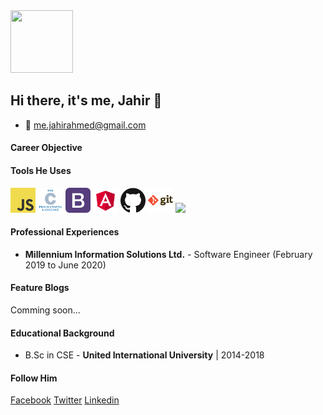 <img src="https://media-exp1.licdn.com/dms/image/C5103AQGgiv7bsJvXIQ/profile-displayphoto-shrink_200_200/0/1581490807749?e=1619049600&v=beta&t=HtympZKgRi6ZFLglqKoVm_k6vyF0nvIUuiPgY2OLJrA" width="100" height="100">  

## Hi there, it's me, Jahir 👋

<!--
#### Quick Look
The profile your are visiting belongs to Md Jahir Ahmed. He is junior software engineer who lives in Dhaka, Bangladesh 🇧🇩. Now he is working on a local company called AITS Idea Ltd. His responsibility is making the products of AITS Idea Ltd. more beautiful, secure, and reliable. He is currently using Angular, C# to developing somthing amazing, something new to Bangladesh.

#### Contact With Him

<!-- 📞 (+880) 1991 339009 -->
- 💌 me.jahirahmed@gmail.com

#### Career Objective

#### Tools He Uses

<code><img src="https://raw.githubusercontent.com/github/explore/80688e429a7d4ef2fca1e82350fe8e3517d3494d/topics/javascript/javascript.png" height="40"></code>
<code><img src="https://raw.githubusercontent.com/github/explore/80688e429a7d4ef2fca1e82350fe8e3517d3494d/topics/c/c.png" height="40"></code>
<code><img src="https://raw.githubusercontent.com/github/explore/80688e429a7d4ef2fca1e82350fe8e3517d3494d/topics/bootstrap/bootstrap.png" height="40"></code>
<code><img src="https://raw.githubusercontent.com/github/explore/80688e429a7d4ef2fca1e82350fe8e3517d3494d/topics/angular/angular.png" height="40"></code>
<code><img src="https://raw.githubusercontent.com/github/explore/78df643247d429f6cc873026c0622819ad797942/topics/github/github.png" height="40"></code>
<code><img src="https://raw.githubusercontent.com/github/explore/80688e429a7d4ef2fca1e82350fe8e3517d3494d/topics/git/git.png" height="40"></code>
<code><img src="https://www.techbaz.org/Course/img/csharp-logo.png" height="40"></code>


#### Professional Experiences

<!-- **AITS Idea Ltd.** - Junior Software Engineer (November 2020 - Present) -->
- **Millennium Information Solutions Ltd.** - Software Engineer (February 2019 to June 2020)

<!--#### Feature Projects
1. App Presentation : [Live](https://lifeoflikhon.github.io/app-presentation) - [Source Code](https://github.com/lifeoflikhon/app-presentation)
2. AITS Website : [Live](https://aitsidea.com)
-3. Personal Website: [Live](https://lifeoflikhon.github.io)-->

#### Feature Blogs

Comming soon...

#### Educational Background

- B.Sc in CSE - **United International University** | 2014-2018

<!--#### Likhon and Opensource

[![My github stats](https://github-readme-stats.anuraghazra1.vercel.app/api?username=lifeoflikhon&show_icons=true)](https://github.com/lifeoflikhon/github-readme-stats)-->

#### Follow Him

[Facebook](https://fb.com/zahir.ahmed.7315) [Twitter](https://twitter.com/jahir509) [Linkedin](https://www.linkedin.com/in/jahir509)

